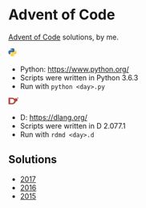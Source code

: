 Advent of Code
==============

[Advent of Code](http://adventofcode.com/) solutions, by me.

![Python](/images/python.png)
* Python: https://www.python.org/
* Scripts were written in Python 3.6.3
* Run with `python <day>.py`

![D](/images/d.png)
* D: https://dlang.org/
* Scripts were written in D 2.077.1
* Run with `rdmd <day>.d`

Solutions
---------

* [2017](2017/README.md)
* [2016](2016/README.md)
* [2015](2015/README.md)
